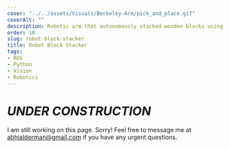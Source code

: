 ```yaml
---
cover: "../../assets/Visuals/Berkeley-Arm/pick_and_place.gif"
coverAlt: ""
description: Robotic arm that autonomously stacked wooden blocks using computer vision.
order: 10
slug: robot-block-stacker
title: Robot Block Stacker
tags:
- ROS
- Python
- Vision
- Robotics
---
```


# **_UNDER CONSTRUCTION_**
I am still working on this page. Sorry! Feel free to message me at abhialderman@gmail.com if you have any urgent questions.